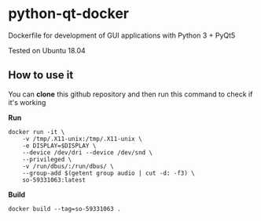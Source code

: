 # python-qt-docker
Dockerfile for development of GUI applications with Python 3 + PyQt5

Tested on Ubuntu 18.04

## How to use it
You can **clone** this github repository and then run this command to check if it's working

**Run**
```
docker run -it \
    -v /tmp/.X11-unix:/tmp/.X11-unix \
    -e DISPLAY=$DISPLAY \
    --device /dev/dri --device /dev/snd \
    --privileged \
    -v /run/dbus/:/run/dbus/ \
    --group-add $(getent group audio | cut -d: -f3) \
    so-59331063:latest
```

**Build**
```
docker build --tag=so-59331063 .
```